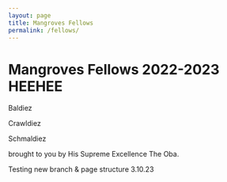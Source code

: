 ```yaml
---
layout: page
title: Mangroves Fellows
permalink: /fellows/
---
```


<link rel="stylesheet" type="text/css" href="/_site/css/styles.css" />

<h1> Mangroves Fellows 2022-2023 HEEHEE </h1>

Baldiez

Crawldiez

Schmaldiez

brought to you by His Supreme Excellence The Oba.




Testing new branch & page structure 3.10.23
